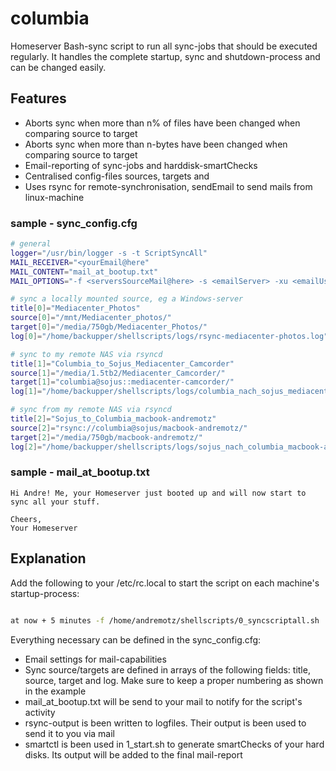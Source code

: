 # columbia
Homeserver Bash-sync script to run all sync-jobs that should be executed regularly.
It handles the complete startup, sync and shutdown-process and can be changed easily.

## Features
* Aborts sync when more than n% of files have been changed when comparing source to target
* Aborts sync when more than n-bytes have been changed when comparing source to target
* Email-reporting of sync-jobs and harddisk-smartChecks
* Centralised config-files sources, targets and 
* Uses rsync for remote-synchronisation, sendEmail to send mails from linux-machine

### sample - sync_config.cfg
``` bash
# general
logger="/usr/bin/logger -s -t ScriptSyncAll"
MAIL_RECEIVER="<yourEmail@here"
MAIL_CONTENT="mail_at_bootup.txt"
MAIL_OPTIONS="-f <serversSourceMail@here> -s <emailServer> -xu <emailUser> -xp <emailPassword>"

# sync a locally mounted source, eg a Windows-server
title[0]="Mediacenter_Photos"
source[0]="/mnt/Mediacenter_photos/"
target[0]="/media/750gb/Mediacenter_Photos/"
log[0]="/home/backupper/shellscripts/logs/rsync-mediacenter-photos.log"

# sync to my remote NAS via rsyncd
title[1]="Columbia_to_Sojus_Mediacenter_Camcorder"
source[1]="/media/1.5tb2/Mediacenter_Camcorder/"
target[1]="columbia@sojus::mediacenter-camcorder/"
log[1]="/home/backupper/shellscripts/logs/columbia_nach_sojus_mediacenter_camcorder.log"

# sync from my remote NAS via rsyncd
title[2]="Sojus_to_Columbia_macbook-andremotz"
source[2]="rsync://columbia@sojus/macbook-andremotz/"
target[2]="/media/750gb/macbook-andremotz/"
log[2]="/home/backupper/shellscripts/logs/sojus_nach_columbia_macbook-andremotz.log"
```

### sample - mail_at_bootup.txt
```
Hi Andre! Me, your Homeserver just booted up and will now start to sync all your stuff.

Cheers,
Your Homeserver
```

## Explanation
Add the following to your /etc/rc.local to start the script on each machine's startup-process:
``` bash

at now + 5 minutes -f /home/andremotz/shellscripts/0_syncscriptall.sh
```

Everything necessary can be defined in the sync_config.cfg:
- Email settings for mail-capabilities
- Sync source/targets are defined in arrays of the following fields: title, source, target and log. Make sure to keep a proper numbering as shown in the example
- mail_at_bootup.txt will be send to your mail to notify for the script's activity
- rsync-output is been written to logfiles. Their output is been used to send it to you via mail
- smartctl is been used in 1_start.sh to generate smartChecks of your hard disks. Its output will be added to the final mail-report

